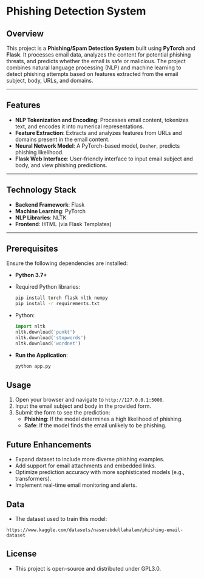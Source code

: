 # Phishing Detection System

## Overview
This project is a **Phishing/Spam Detection System** built using **PyTorch** and **Flask**. It processes email data, analyzes the content for potential phishing threats, and predicts whether the email is safe or malicious. The project combines natural language processing (NLP) and machine learning to detect phishing attempts based on features extracted from the email subject, body, URLs, and domains.

---

## Features
- **NLP Tokenization and Encoding**: Processes email content, tokenizes text, and encodes it into numerical representations.
- **Feature Extraction**: Extracts and analyzes features from URLs and domains present in the email content.
- **Neural Network Model**: A PyTorch-based model, `Dasher`, predicts phishing likelihood.
- **Flask Web Interface**: User-friendly interface to input email subject and body, and view phishing predictions.

---

## Technology Stack
- **Backend Framework**: Flask
- **Machine Learning**: PyTorch
- **NLP Libraries**: NLTK
- **Frontend**: HTML (via Flask Templates)

---

## Prerequisites
Ensure the following dependencies are installed:
- **Python 3.7+**
- Required Python libraries:
  ```bash
  pip install torch flask nltk numpy
  pip install -r requirements.txt
  ```
  
- Python:
  ```python
  import nltk
  nltk.download('punkt')
  nltk.download('stopwords')
  nltk.download('wordnet')
  ```

- **Run the Application**:
  ```bash
  python app.py
  ```

## Usage

1. Open your browser and navigate to `http://127.0.0.1:5000`.
2. Input the email subject and body in the provided form.
3. Submit the form to see the prediction:
   - **Phishing**: If the model determines a high likelihood of phishing.
   - **Safe**: If the model finds the email unlikely to be phishing.

## Future Enhancements

- Expand dataset to include more diverse phishing examples.
- Add support for email attachments and embedded links.
- Optimize prediction accuracy with more sophisticated models (e.g., transformers).
- Implement real-time email monitoring and alerts.

## Data
- The dataset used to train this model:
    
```https://www.kaggle.com/datasets/naserabdullahalam/phishing-email-dataset```

## License
- This project is open-source and distributed under GPL3.0.


